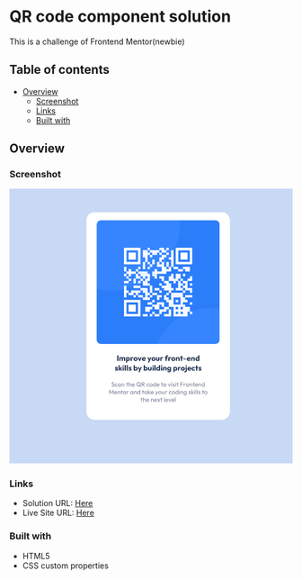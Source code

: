 #  QR code component solution

This is a challenge of Frontend Mentor(newbie)

## Table of contents

- [Overview](#overview)
  - [Screenshot](#screenshot)
  - [Links](#links)
  - [Built with](#built-with)
  

## Overview

### Screenshot

![](screenshot.png)

### Links

- Solution URL: [Here](https://github.com/nehanawar025/QR-CODE)
- Live Site URL: [Here](https://nehanawar025.github.io/QR-CODE/)


### Built with

- HTML5 
- CSS custom properties


